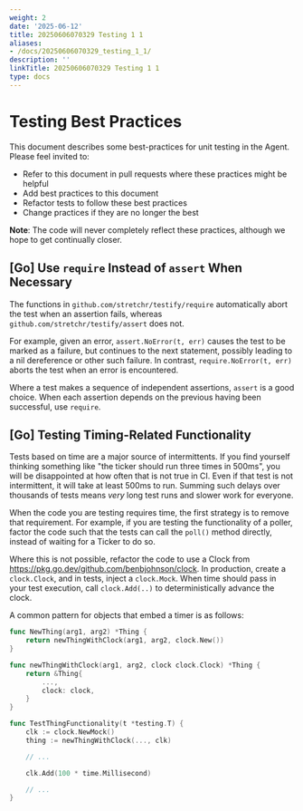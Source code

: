 ```yaml
---
weight: 2
date: '2025-06-12'
title: 20250606070329 Testing 1 1
aliases:
- /docs/20250606070329_testing_1_1/
description: ''
linkTitle: 20250606070329 Testing 1 1
type: docs
---
```


# Testing Best Practices

This document describes some best-practices for unit testing in the Agent.
Please feel invited to:
 * Refer to this document in pull requests where these practices might be helpful
 * Add best practices to this document
 * Refactor tests to follow these best practices
 * Change practices if they are no longer the best

**Note**: The code will never completely reflect these practices, although we hope to get continually closer.

## [Go] Use `require` Instead of `assert` When Necessary

The functions in `github.com/stretchr/testify/require` automatically abort the test when an assertion fails, whereas `github.com/stretchr/testify/assert` does not.

For example, given an error, `assert.NoError(t, err)` causes the test to be marked as a failure, but continues to the next statement, possibly leading to a nil dereference or other such failure.
In contrast, `require.NoError(t, err)` aborts the test when an error is encountered.

Where a test makes a sequence of independent assertions, `assert` is a good choice.
When each assertion depends on the previous having been successful, use `require`.

## [Go] Testing Timing-Related Functionality

Tests based on time are a major source of intermittents.
If you find yourself thinking something like "the ticker should run three times in 500ms", you will be disappointed at how often that is not true in CI.
Even if that test is not intermittent, it will take at least 500ms to run.
Summing such delays over thousands of tests means _very_ long test runs and slower work for everyone.

When the code you are testing requires time, the first strategy is to remove that requirement.
For example, if you are testing the functionality of a poller, factor the code such that the tests can call the `poll()` method directly, instead of waiting for a Ticker to do so.

Where this is not possible, refactor the code to use a Clock from https://pkg.go.dev/github.com/benbjohnson/clock.
In production, create a `clock.Clock`, and in tests, inject a `clock.Mock`.
When time should pass in your test execution, call `clock.Add(..)` to deterministically advance the clock.

A common pattern for objects that embed a timer is as follows:

```go
func NewThing(arg1, arg2) *Thing {
    return newThingWithClock(arg1, arg2, clock.New())
}

func newThingWithClock(arg1, arg2, clock clock.Clock) *Thing {
    return &Thing{
        ...,
        clock: clock,
    }
}

func TestThingFunctionality(t *testing.T) {
    clk := clock.NewMock()
    thing := newThingWithClock(..., clk)

    // ...

    clk.Add(100 * time.Millisecond)

    // ...
}
```
